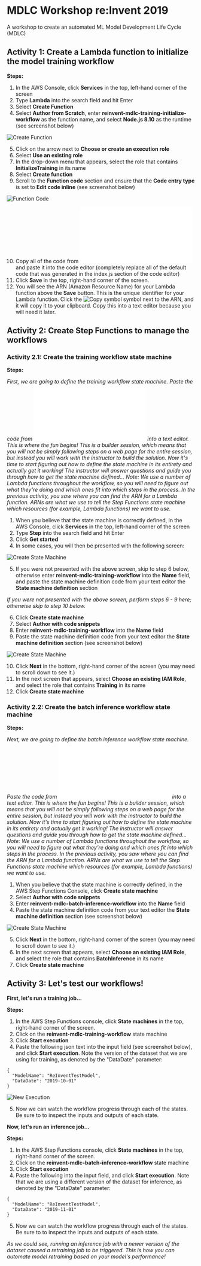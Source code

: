 # MDLC Workshop re:Invent 2019
A workshop to create an automated ML Model Development Life Cycle (MDLC) 

## Activity 1: Create a Lambda function to initialize the model training workflow

**Steps:**

1. In the AWS Console, click **Services** in the top, left-hand corner of the screen
2. Type **Lambda** into the search field and hit Enter
3. Select **Create Function**
4. Select **Author from Scratch**, enter **reinvent-mdlc-training-initialize-workflow** as the function name, and select **Node.js 8.10** as the runtime (see screenshot below)

![Create Function](/images/create_function_training_iam.png)

5. Click on the arrow next to **Choose or create an execution role**
6. Select **Use an existing role**
7. In the drop-down menu that appears, select the role that contains **InitializeTraining** in its name
8. Select **Create function**
9. Scroll to the **Function code** section and ensure that the **Code entry type** is set to **Edit code inline** (see screenshot below)

![Function Code](/images/function_code_training.png)

10. Copy all of the code from ![here](/code/reinvent-mdlc-training-initialize-workflow.js) and paste it into the code editor (completely replace all of the default code that was generated in the index.js section of the code editor)
11. Click **Save**  in the top, right-hand corner of the screen.
12. You will see the ARN (Amazon Resource Name) for your Lambda function above the **Save** button. This is the unique identifier for your Lambda function. Click the ![Copy symbol](/images/copy_symbol.PNG) symbol next to the ARN, and it will copy it to your clipboard. Copy this into a text editor because you will need it later.


## Activity 2: Create Step Functions to manage the workflows

### Activity 2.1: Create the training workflow state machine

**Steps:**

*First, we are going to define the training workflow state machine. Paste the code from ![here](/code/reinvent-mdlc-training-workflow.txt) into a text editor.
This is where the fun begins! This is a builder session, which means that you will not be simply following steps on a web page for the entire session, but instead you will work with the instructor to build the solution. Now it's time to start figuring out how to define the state machine in its entirety and actually get it working! 
The instructor will answer questions and guide you through how to get the state machine defined...
Note: We use a number of Lambda functions throughout the workflow, so you will need to figure out what they're doing and which ones fit into which steps in the process.
In the previous activity, you saw where you can find the ARN for a Lambda function. ARNs are what we use to tell the Step Functions state machine which resources (for example, Lambda functions) we want to use.*

1. When you believe that the state machine is correctly defined, in the AWS Console, click **Services** in the top, left-hand corner of the screen
2. Type **Step** into the search field and hit Enter
3. Click **Get started**
4. In some cases, you will then be presented with the following screen:

![Create State Machine](/images/hello_world.PNG)

5. If you were not presented with the above screen, skip to step 6 below, otherwise enter **reinvent-mdlc-training-workflow** into the **Name** field, and paste the state machine definition code from your text editor the **State machine definition** section

*If you were not presented with the above screen, perform steps 6 - 9 here; otherwise skip to step 10 below.*

6. Click **Create state machine**
7. Select **Author with code snippets**
8. Enter **reinvent-mdlc-training-workflow** into the **Name** field
9. Paste the state machine definition code from your text editor the **State machine definition** section (see screenshot below)

![Create State Machine](/images/create_state_machine.png)

10. Click **Next** in the bottom, right-hand corner of the screen (you may need to scroll down to see it.)
11. In the next screen that appears, select **Choose an existing IAM Role**, and select the role that contains **Training** in its name
12. Click **Create state machine**

### Activity 2.2: Create the batch inference workflow state machine

**Steps:**

*Next, we are going to define the batch inference workflow state machine. Paste the code from ![here](/code/reinvent-mdlc-batch-inference-workflow.txt) into a text editor.
This is where the fun begins! This is a builder session, which means that you will not be simply following steps on a web page for the entire session, but instead you will work with the instructor to build the solution. Now it's time to start figuring out how to define the state machine in its entirety and actually get it working! 
The instructor will answer questions and guide you through how to get the state machine defined...
Note: We use a number of Lambda functions throughout the workflow, so you will need to figure out what they're doing and which ones fit into which steps in the process.
In the previous activity, you saw where you can find the ARN for a Lambda function. ARNs are what we use to tell the Step Functions state machine which resources (for example, Lambda functions) we want to use.*

1. When you believe that the state machine is correctly defined, in the AWS Step Functions Console, click **Create state machine**
2. Select **Author with code snippets**
3. Enter **reinvent-mdlc-batch-inference-workflow** into the **Name** field
4. Paste the state machine definition code from your text editor the **State machine definition** section (see screenshot below)

![Create State Machine](/images/create_state_machine.png)

5. Click **Next** in the bottom, right-hand corner of the screen (you may need to scroll down to see it.)
6. In the next screen that appears, select **Choose an existing IAM Role**, and select the role that contains **BatchInference** in its name
7. Click **Create state machine**

## Activity 3: Let's test our workflows!

**First, let's run a training job...**

**Steps:**

1. In the AWS Step Functions console, click **State machines** in the top, right-hand corner of the screen.
2. Click on the **reinvent-mdlc-training-workflow** state machine 
3. Click **Start execution**
4. Paste the following json text into the input field (see screenshot below), and click **Start execution**. Note the version of the dataset that we are using for training, as denoted by the "DataDate" parameter:
```
{
  "ModelName": "ReInventTestModel",
  "DataDate": "2019-10-01"
}
```

![New Execution](/images/new_execution.png)

5. Now we can watch the workflow progress through each of the states. Be sure to to inspect the inputs and outputs of each state.


**Now, let's run an inference job...**

**Steps:**

1. In the AWS Step Functions console, click **State machines** in the top, right-hand corner of the screen.
2. Click on the **reinvent-mdlc-batch-inference-workflow** state machine 
3. Click **Start execution**
4. Paste the following into the input field, and click **Start execution**.  Note that we are using a different version of the dataset for inference, as denoted by the "DataDate" parameter:
```
{
  "ModelName": "ReInventTestModel",
  "DataDate": "2019-11-01"
}
```
5. Now we can watch the workflow progress through each of the states. Be sure to to inspect the inputs and outputs of each state.

*As we could see, running an inference job with a newer version of the dataset caused a retraining job to be triggered. This is how you can automate model retraining based on your model's performance!*
